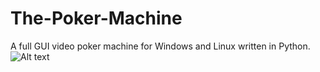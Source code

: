 # The-Poker-Machine
A full GUI video poker machine for Windows and Linux written in Python.
![Alt text](https://stevepython.files.wordpress.com/2019/12/tpm-v1-1-win.png "Optional title")
